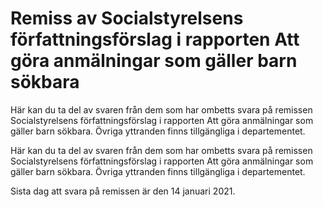 # Remiss av Socialstyrelsens författningsförslag i rapporten Att göra anmälningar som gäller barn sökbara

Här kan du ta del av svaren från dem som har ombetts svara på remissen Socialstyrelsens författningsförslag i rapporten Att göra anmälningar som gäller barn sökbara. Övriga yttranden finns tillgängliga i departementet.

Här kan du ta del av svaren från dem som har ombetts svara på remissen Socialstyrelsens författningsförslag i rapporten Att göra anmälningar som gäller barn sökbara. Övriga yttranden finns tillgängliga i departementet.

Sista dag att svara på remissen är den 14 januari 2021.
